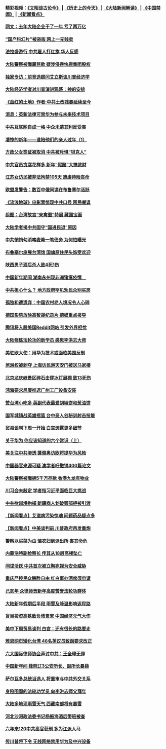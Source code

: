 #### 精彩视频：[《文昭谈古论今》](http://45.32.25.56/wenzhao) | [《历史上的今天》](http://45.32.25.56/today-in-history) | [《大陆新闻解读》](http://45.32.25.56/ntdtv-comedy) | [《中国禁闻》](http://45.32.25.56/ntdtv-news) | [《新闻看点》](http://45.32.25.56/news-insight) 

 #### [网文：去年大陆企业干了一年 亏了两万亿](../pages/nsc413/n11035104.md?t=02100854) 

#### [“国产科幻片”被盗版 网上一元贱卖](../pages/nsc413/n11035079.md?t=02100854) 

#### [法拉盛游行 中共雇人打红旗 华人反感](../pages/nsc413/n11035206.md?t=02100854) 

#### [大陆警察被曝藏巨款 疑涉侵吞快鹿集团股权](../pages/nsc413/n11035050.md?t=02100854) 

#### [独家专访：前竞选顾问艾立斯谈川普经济学](../pages/nsc413/n11034992.md?t=02100854) 


#### [大陆经济学者对川普演讲观感：神的安排](../pages/nsc413/n11034989.md?t=02100854) 

#### [《血红的土地》作者:中共土改残暴延续至今](../pages/nsc413/n11034781.md?t=02100854) 

#### [消息：英新法律可禁华为参与未来技术项目](../pages/nsc413/n11034647.md?t=02100854) 

#### [中共互联网自成一格 中企未蒙其利反受害](../pages/nsc413/n11034725.md?t=02100854) 

#### [凄惨的新年——谁陪他们的亲人过年（1）](../pages/nsc413/n11032494.md?t=02100854) 

#### [方政父女签证被取消 中共被斥惧“坦克人”](../pages/nsc413/n11034628.md?t=02100854) 

#### [中共官员贪腐花样多 新年“假赌”大搞敛财](../pages/nsc413/n11034557.md?t=02100854) 

#### [江苏女访民被非法拘禁105天 遭虐待险丧命](../pages/nsc413/n11034450.md?t=02100854) 

#### [欧盟发警告：数百中俄间谍在布鲁塞尔活跃](../pages/nsc413/n11034561.md?t=02100854) 

#### [《流浪地球》电影票惊现中共口号 网民嘲讽](../pages/nsc413/n11033589.md?t=02100854) 

#### [组图：台湾故宫“来禽图”特展 藏国宝画](../pages/nsc413/n11034389.md?t=02100854) 

#### [大陆学者揭中共固守“国进民退”原因](../pages/nsc413/n11033893.md?t=02100854) 

#### [中共悄悄勾消喀麦隆一笔债务 为何怕曝光](../pages/nsc413/n11029114.md?t=02100854) 


#### [布鲁塞尔旅展台湾馆 国旗原住民头饰受欢迎](../pages/nsc413/n11034097.md?t=02100854) 

#### [陕西男子酒后杀人致4死1伤](../pages/nsc413/n11033969.md?t=02100854) 

#### [中国新年期间 湖南永州现非洲猪瘟疫情　](../pages/nsc413/n11034014.md?t=02100854) 

#### [中共担心什么？ 地方政府罕见劝民众别买房](../pages/nsc413/n11033827.md?t=02100854) 

#### [孤独和遭遗弃：中国农村老人境况令人心碎](../pages/nsc413/n11033322.md?t=02100854) 

#### [德国影院放映高智晟纪录片 德媒重点报导](../pages/nsc413/n11033624.md?t=02100854) 

#### [腾讯将入股美国Reddit网站 引发外界担忧](../pages/nsc413/n11033604.md?t=02100854) 

#### [大陆修炼法轮功的新学员 感恩李洪志大师](../pages/nsc413/n11030592.md?t=02100854) 

#### [美驻欧大使：用华为技术或面临美国反制](../pages/nsc413/n11033036.md?t=02100854) 

#### [旅游权被剥夺 上海访民游天安门被送马家楼](../pages/nsc413/n11033625.md?t=02100854) 

#### [北京龙庆峡景区碎石击穿冰灯展棚 致13死伤](../pages/nsc413/n11033557.md?t=02100854) 

#### [鸿海要求尼康推迟广州工厂设备安装](../pages/nsc413/n11033581.md?t=02100854) 

#### [赞台湾小吃多 英副代表最爱胡椒饼和葱油饼](../pages/nsc413/n11033540.md?t=02100854) 

#### [国军城镇战英雄摇篮 台中恶人谷秘训射击技能](../pages/nsc413/n11033523.md?t=02100854) 

#### [贸易谈判下周一开始 白宫透露更多细节](../pages/nsc413/n11033359.md?t=02100854) 

#### [关于华为 你应该知道的六个常识（上）](../pages/nsc413/n11032957.md?t=02100854) 

#### [美关注中共渗透 蓬佩奥访欧将提华为风险](../pages/nsc413/n11032871.md?t=02100854) 

#### [中国器官来源可疑 澳学者吁撤销400篇论文](../pages/nsc413/n11032256.md?t=02100854) 

#### [大陆警察被曝拥5千万存款 香港九龙有物业](../pages/nsc413/n11033135.md?t=02100854) 

#### [川习会未敲定 学者指习近平面临巨大挑战](../pages/nsc413/n11032752.md?t=02100854) 

#### [中共欲越境拘捕 新疆商人划破颈部拒被引渡](../pages/nsc413/n11032947.md?t=02100854) 

#### [【新闻看点】艾滋病污染惊魂 问题药品疑点多](../pages/nsc413/n11032809.md?t=02100854) 

#### [【新闻看点】中美谈判前 川普政府再发重炮](../pages/nsc413/n11032676.md?t=02100854) 

#### [警察以买菜为由 骗农妇到派出所 害其命危](../pages/nsc413/n11032835.md?t=02100854) 

#### [内蒙浩特副检察长 传其从18层高楼坠亡](../pages/nsc413/n11032731.md?t=02100854) 

#### [间谍活跃 中共首次被立陶宛视为安全威胁](../pages/nsc413/n11032894.md?t=02100854) 

#### [重庆严控民众酬酢自由 红白事办酒席须申请](../pages/nsc413/n11032890.md?t=02100854) 

#### [己亥年 众律师贺新年高度赞誉法轮功群体](../pages/nsc413/n11031426.md?t=02100854) 

#### [大陆新年假期后半段 雨雪及降温影响返程路](../pages/nsc413/n11032700.md?t=02100854) 

#### [盲目投资高铁致负债累累 中国经济元气大伤](../pages/nsc413/n11032528.md?t=02100854) 

#### [美中下周贸易谈判 白宫：还有很长的路要走](../pages/nsc413/n11032579.md?t=02100854) 

#### [雅思网页矮化台湾 46名英议员致函要求改正](../pages/nsc413/n11032619.md?t=02100854) 

#### [六大国际律师协会声讨中共：王全璋无罪](../pages/nsc413/n11032531.md?t=02100854) 

#### [中国新年间 桂皖辽3公安所长、副所长暴毙](../pages/nsc413/n11032348.md?t=02100854) 

#### [萨尔瓦多总统当选人 将重审与中共外交关系](../pages/nsc413/n11032507.md?t=02100854) 

#### [身陷囹圄的法轮功学员 向李洪志师父拜年](../pages/nsc413/n11030993.md?t=02100854) 

#### [大陆多地现雨雪天气 西藏南部将有暴雪](../pages/nsc413/n11031583.md?t=02100854) 

#### [河北沙河政法委书记杨振海酒后带班被查](../pages/nsc413/n11032391.md?t=02100854) 

#### [六年来120中共高官获刑 多为江派人马](../pages/nsc413/n11032295.md?t=02100854) 

#### [传川普将下令 无线网络禁用华为及中兴设备](../pages/nsc413/n11031804.md?t=02100854) 

